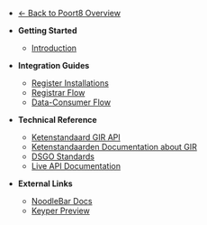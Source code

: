 - [← Back to Poort8 Overview](/)

- **Getting Started**
  - [Introduction](README.md)

- **Integration Guides**  
  - [Register Installations](register-installations.md)
  - [Registrar Flow](registrar-flow.md)
  - [Data-Consumer Flow](data-consumer-flow.md)

- **Technical Reference**
  - [Ketenstandaard GIR API](https://ketenstandaard.semantic-treehouse.nl/docs/api/GIR/)
  - [Ketenstandaarden Documentation about GIR](https://ketenstandaard.semantic-treehouse.nl/docs/TNL/GIR/)
  - [DSGO Standards](https://www.digigo.nu/wat-is-dsgo/)
  - [Live API Documentation](https://gir-preview.poort8.nl/scalar/v1)

- **External Links**
  - [NoodleBar Docs](../noodlebar/)
  - [Keyper Preview](https://keyper-preview.poort8.nl/)
